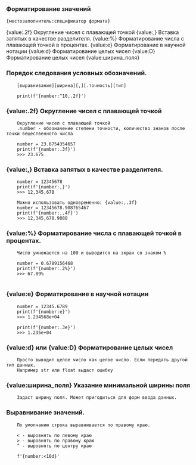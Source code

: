 ### Форматирование значений
`{местозаполнитель:спецификатор формата}`

{value:.2f}  Округление чисел с плавающей точкой
{value:,}    Вставка запятых в качестве разделителя.
{value:%}    Форматирование числа с плавающей точкой в процентах.
{value:e}    Форматирование в научной нотации
{value:d}    Форматирование целых чисел
{value:D}    Форматирование целых чисел
{value:ширина_поля}

### Порядок следования условных обозначений.
```
    [выравнивание][ширина][,][.точность][тип]
    
    print(f'{number:^10,.2f}')
```


### {value:.2f}  Округление чисел с плавающей точкой
```
    Округление чисел с плавающей точкой
    .number - обозначение степени точности, количество знаков после точки вещественного числа
    
    number = 23.6754354657
    print(f'{number:.3f}')
    >>> 23.675
```

### {value:,}  Вставка запятых в качестве разделителя.
```    
    number = 12345678
    print(f'{number:,}')
    >>> 12,345,678
    
    Можно использовать одновременно: {value:,.3f}
    number = 12345678.908765467
    print(f'{number:,.4f}')
    >>> 12,345,678.9088
```

### {value:%}  Форматирование числа с плавающей точкой в процентах.
```    
    Число умножается на 100 и выводится на экран со знаком %
    
    number = 0.6789156468
    print(f'{number:.2%}')
    >>> 67.89%
    
```

### {value:e}  Форматирование в научной нотации
```    
    number = 12345.6789
    print(f'{number:e}')
    >>> 1.234568e+04
    
    print(f'{number:.3e}')
    >>> 1.235e+04
```

### {value:d} или {value:D} Форматирование целых чисел
```
    Просто выводит целое число как целое число. Если передать другой тип данных.
    Например str или float выдаст ошибку   
```

### {value:ширина_поля}  Указание минимальной ширины поля
```
    Задаст ширину поля. Может пригодиться для форм ввода данных.
```

### Выравнивание значений.
```
    По умолчанию строка выравнивается по правому краю.
    
    < - выровнять по левому краю
    > - выровнять по правому краю
    ^ - выровнять по центру краю
    
    f'{number:<10d}'
```